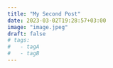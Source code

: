 ```yaml
---
title: "My Second Post"
date: 2023-03-02T19:28:57+03:00
image: "image.jpeg"
draft: false
# tags:
#   - tagA
#   - tagB
---
```

